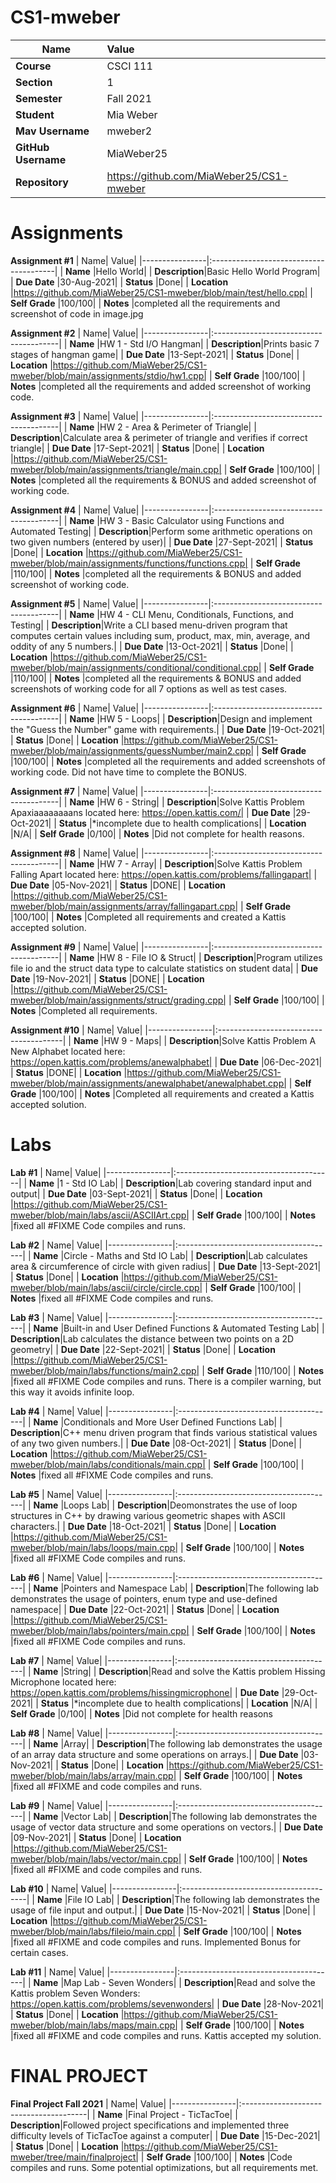 # CS1-mweber
| Name| Value|
|----------------|:----------------------------------------|
| **Course**         |CSCI 111|
| **Section**        |1|
| **Semester**       |Fall 2021|
| **Student**        |Mia Weber|
| **Mav Username**   |mweber2|
| **GitHub Username**|MiaWeber25|
| **Repository**     |https://github.com/MiaWeber25/CS1-mweber|

# **Assignments**
**Assignment #1**
| Name| Value|
|----------------|:---------------------------------------|
| **Name**       |Hello World|
| **Description**|Basic Hello World Program|
| **Due Date**   |30-Aug-2021|
| **Status**     |Done|
| **Location**   |https://github.com/MiaWeber25/CS1-mweber/blob/main/test/hello.cpp|
| **Self Grade** |100/100|
| **Notes**      |completed all the requirements and screenshot of code in image.jpg

**Assignment #2**
| Name| Value|
|----------------|:---------------------------------------|
| **Name**       |HW 1 - Std I/O Hangman|
| **Description**|Prints basic 7 stages of hangman game|
| **Due Date**   |13-Sept-2021|
| **Status**     |Done|
| **Location**   |https://github.com/MiaWeber25/CS1-mweber/blob/main/assignments/stdio/hw1.cpp|
| **Self Grade** |100/100|
| **Notes**      |completed all the requirements and added screenshot of working code.

**Assignment #3**
| Name| Value|
|----------------|:---------------------------------------|
| **Name**       |HW 2 - Area & Perimeter of Triangle|
| **Description**|Calculate area & perimeter of triangle and verifies if correct triangle|
| **Due Date**   |17-Sept-2021|
| **Status**     |Done|
| **Location**   |https://github.com/MiaWeber25/CS1-mweber/blob/main/assignments/triangle/main.cpp|
| **Self Grade** |100/100|
| **Notes**      |completed all the requirements & BONUS and added screenshot of working code.

**Assignment #4**
| Name| Value|
|----------------|:---------------------------------------|
| **Name**       |HW 3 - Basic Calculator using Functions and Automated Testing|
| **Description**|Perform some arithmetic operations on two given numbers (entered by user)|
| **Due Date**   |27-Sept-2021|
| **Status**     |Done|
| **Location**   |https://github.com/MiaWeber25/CS1-mweber/blob/main/assignments/functions/functions.cpp|
| **Self Grade** |110/100|
| **Notes**      |completed all the requirements & BONUS and added screenshot of working code.

**Assignment #5**
| Name| Value|
|----------------|:---------------------------------------|
| **Name**       |HW 4 - CLI Menu, Conditionals, Functions, and Testing|
| **Description**|Write a CLI based menu-driven program that computes certain values including sum, product, max, min, average, and oddity of any 5 numbers.|
| **Due Date**   |13-Oct-2021|
| **Status**     |Done|
| **Location**   |https://github.com/MiaWeber25/CS1-mweber/blob/main/assignments/conditional/conditional.cpp|
| **Self Grade** |110/100|
| **Notes**      |completed all the requirements & BONUS and added screenshots of working code for all 7 options as well as test cases.

**Assignment #6**
| Name| Value|
|----------------|:---------------------------------------|
| **Name**       |HW 5 - Loops|
| **Description**|Design and implement the "Guess the Number" game with requirements.|
| **Due Date**   |19-Oct-2021|
| **Status**     |Done|
| **Location**   |https://github.com/MiaWeber25/CS1-mweber/blob/main/assignments/guessNumber/main2.cpp|
| **Self Grade** |100/100|
| **Notes**      |completed all the requirements and added screenshots of working code. Did not have time to complete the BONUS.

**Assignment #7**
| Name| Value|
|----------------|:---------------------------------------|
| **Name**       |HW 6 - String|
| **Description**|Solve Kattis Problem Apaxiaaaaaaaans located here:  https://open.kattis.com/|
| **Due Date**   |29-Oct-2021|
| **Status**     |*incomplete due to health complications|
| **Location**   |N/A|
| **Self Grade** |0/100|
| **Notes**      |Did not complete for health reasons. 

**Assignment #8**
| Name| Value|
|----------------|:---------------------------------------|
| **Name**       |HW 7 - Array|
| **Description**|Solve Kattis Problem Falling Apart located here:  https://open.kattis.com/problems/fallingapart|
| **Due Date**   |05-Nov-2021|
| **Status**     |DONE|
| **Location**   |https://github.com/MiaWeber25/CS1-mweber/blob/main/assignments/array/fallingapart.cpp|
| **Self Grade** |100/100|
| **Notes**      |Completed all requirements and created a Kattis accepted solution. 

**Assignment #9**
| Name| Value|
|----------------|:---------------------------------------|
| **Name**       |HW 8 - File IO & Struct|
| **Description**|Program utilizes file io and the struct data type to calculate statistics on student data|
| **Due Date**   |19-Nov-2021|
| **Status**     |DONE|
| **Location**   |https://github.com/MiaWeber25/CS1-mweber/blob/main/assignments/struct/grading.cpp|
| **Self Grade** |100/100|
| **Notes**      |Completed all requirements. 

**Assignment #10**
| Name| Value|
|----------------|:---------------------------------------|
| **Name**       |HW 9 - Maps|
| **Description**|Solve Kattis Problem A New Alphabet located here: https://open.kattis.com/problems/anewalphabet|
| **Due Date**   |06-Dec-2021|
| **Status**     |DONE|
| **Location**   |https://github.com/MiaWeber25/CS1-mweber/blob/main/assignments/anewalphabet/anewalphabet.cpp|
| **Self Grade** |100/100|
| **Notes**      |Completed all requirements and created a Kattis accepted solution. 


# **Labs**
**Lab #1**
| Name| Value|
|----------------|:---------------------------------------|
| **Name**       |1 - Std IO Lab|
| **Description**|Lab covering standard input and output|
| **Due Date**   |03-Sept-2021|
| **Status**     |Done|
| **Location**   |https://github.com/MiaWeber25/CS1-mweber/blob/main/labs/ascii/ASCIIArt.cpp|
| **Self Grade** |100/100|
| **Notes**      |fixed all #FIXME Code compiles and runs.

**Lab #2**
| Name| Value|
|----------------|:---------------------------------------|
| **Name**       |Circle - Maths and Std IO Lab|
| **Description**|Lab calculates area & circumference of circle with given radius|
| **Due Date**   |13-Sept-2021|
| **Status**     |Done|
| **Location**   |https://github.com/MiaWeber25/CS1-mweber/blob/main/labs/ascii/circle/circle.cpp|
| **Self Grade** |100/100|
| **Notes**      |fixed all #FIXME Code compiles and runs.

**Lab #3**
| Name| Value|
|----------------|:---------------------------------------|
| **Name**       |Built-in and User Defined Functions & Automated Testing Lab|
| **Description**|Lab calculates the distance between two points on a 2D geometry|
| **Due Date**   |22-Sept-2021|
| **Status**     |Done|
| **Location**   |https://github.com/MiaWeber25/CS1-mweber/blob/main/labs/functions/main2.cpp|
| **Self Grade** |110/100|
| **Notes**      |fixed all #FIXME Code compiles and runs. There is a compiler warning, but this way it avoids infinite loop.

**Lab #4**
| Name| Value|
|----------------|:---------------------------------------|
| **Name**       |Conditionals and More User Defined Functions Lab|
| **Description**|C++ menu driven program that finds various statistical values of any two given numbers.|
| **Due Date**   |08-Oct-2021|
| **Status**     |Done|
| **Location**   |https://github.com/MiaWeber25/CS1-mweber/blob/main/labs/conditionals/main.cpp|
| **Self Grade** |100/100|
| **Notes**      |fixed all #FIXME Code compiles and runs.  

**Lab #5**
| Name| Value|
|----------------|:---------------------------------------|
| **Name**       |Loops Lab|
| **Description**|Deomonstrates the use of loop structures in C++ by drawing various geometric shapes with ASCII characters.|
| **Due Date**   |18-Oct-2021|
| **Status**     |Done|
| **Location**   |https://github.com/MiaWeber25/CS1-mweber/blob/main/labs/loops/main.cpp|
| **Self Grade** |100/100|
| **Notes**      |fixed all #FIXME Code compiles and runs.  

**Lab #6**
| Name| Value|
|----------------|:---------------------------------------|
| **Name**       |Pointers and Namespace Lab|
| **Description**|The following lab demonstrates the usage of pointers, enum type and use-defined namespace|
| **Due Date**   |22-Oct-2021|
| **Status**     |Done|
| **Location**   |https://github.com/MiaWeber25/CS1-mweber/blob/main/labs/pointers/main.cpp|
| **Self Grade** |100/100|
| **Notes**      |fixed all #FIXME Code compiles and runs.

**Lab #7**
| Name| Value|
|----------------|:---------------------------------------|
| **Name**       |String|
| **Description**|Read and solve the Kattis problem Hissing Microphone located here: https://open.kattis.com/problems/hissingmicrophone|
| **Due Date**   |29-Oct-2021|
| **Status**     |*incomplete due to health complications|
| **Location**   |N/A|
| **Self Grade** |0/100|
| **Notes**      |Did not complete for health reasons 

**Lab #8**
| Name| Value|
|----------------|:---------------------------------------|
| **Name**       |Array|
| **Description**|The following lab demonstrates the usage of an array data structure and some operations on arrays.|
| **Due Date**   |03-Nov-2021|
| **Status**     |Done|
| **Location**   |https://github.com/MiaWeber25/CS1-mweber/blob/main/labs/array/main.cpp|
| **Self Grade** |100/100|
| **Notes**      |fixed all #FIXME and code compiles and runs. 

**Lab #9**
| Name| Value|
|----------------|:---------------------------------------|
| **Name**       |Vector Lab|
| **Description**|The following lab demonstrates the usage of vector data structure and some operations on vectors.|
| **Due Date**   |09-Nov-2021|
| **Status**     |Done|
| **Location**   |https://github.com/MiaWeber25/CS1-mweber/blob/main/labs/vector/main.cpp|
| **Self Grade** |100/100|
| **Notes**      |fixed all #FIXME and code compiles and runs. 

**Lab #10**
| Name| Value|
|----------------|:---------------------------------------|
| **Name**       |File IO Lab|
| **Description**|The following lab demonstrates the usage of file input and output.|
| **Due Date**   |15-Nov-2021|
| **Status**     |Done|
| **Location**   |https://github.com/MiaWeber25/CS1-mweber/blob/main/labs/fileio/main.cpp|
| **Self Grade** |100/100|
| **Notes**      |fixed all #FIXME and code compiles and runs. Implemented Bonus for certain cases.

**Lab #11**
| Name| Value|
|----------------|:---------------------------------------|
| **Name**       |Map Lab - Seven Wonders|
| **Description**|Read and solve the Kattis problem Seven Wonders: https://open.kattis.com/problems/sevenwonders|
| **Due Date**   |28-Nov-2021|
| **Status**     |Done|
| **Location**   |https://github.com/MiaWeber25/CS1-mweber/blob/main/labs/maps/main.cpp|
| **Self Grade** |100/100|
| **Notes**      |fixed all #FIXME and code compiles and runs. Kattis accepted my solution. 

# **FINAL PROJECT**
**Final Project Fall 2021**
| Name| Value|
|----------------|:---------------------------------------|
| **Name**       |Final Project - TicTacToe|
| **Description**|Followed project specifications and implemented three difficulty levels of TicTacToe against a computer|
| **Due Date**   |15-Dec-2021|
| **Status**     |Done|
| **Location**   |https://github.com/MiaWeber25/CS1-mweber/tree/main/finalproject|
| **Self Grade** |100/100|
| **Notes**      |Code compiles and runs. Some potential optimizations, but all requirements met. 